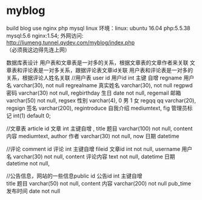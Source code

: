 # myblog
build blog use nginx php mysql linux
环境：linux: ubuntu 16.04  php:5.5.38  mysql:5.6  nginx:1.54;
 外网访问: http://liumeng.tunnel.qydev.com/myblog/index.php  （必须我这边得先连上网）
 
 数据库表设计
 用户表和文章表是一对多的关系，根据文章表的文章作者来关联
 文章表和评论表是一对多关系，跟据评论表文章id关联
 用户表和评论表是一对多的关系，根据评论人姓名关联
 //用户表 user
 id           用户id     int                  主键 自增
 regname      用户名     varchar(30),         not null
 regrealname  真实姓名   varchar(30),         not null
 regpwd       密码      varchar(30)          not null,
 regbirthday  生日      date                 not null,
 regemail     邮箱      varchar(50)          not null,
 regsex       性别      varchar(4),          0 男 1 女
 regqq        qq      varchar(20),                  
 regsign      签名     varchar(200),
 regintroduce 自我介绍  mediumtext,
 fig          管理员标记     int(1)             default 0;

//文章表  article
id           文章  int           主键自增 , 
title        题目  varchar(100)  not null, 
content      内容  mediumtext, 
author       作者  varchar(30)    not null,
now          日期  datetime       

//评论  comment
id          评论    int          主键自增
fileid      文章id  int          not null, 
username    用户名  varchar(30)   not null, 
content     评论内容 text        not null,
datetime    日期    datetime     not null,

//公告信息，网站的一些信息public
id    公告id      int         主键自增  
title 题目        varchar(50)  not null, 
content 内容      varchar(200)  not null
pub_time  发布时间  date         not null
 
